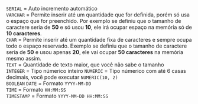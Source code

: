 `SERIAL` = Auto incremento automático <br>
`VARCHAR` = Permite inserir até um quantidade que for definida, porém só usa o espaço que for preenchido. Por exemplo se definiu que o tamanho de caractere seria de **50** e só usou **10**, ele irá ocupar espaço na memória só de **10 caracteres**. <br>
`CHAR` = Permite inserir até um quantidade fixa de caracteres e sempre ocupa todo o espaço reservado. Exemplo se definiu que o tamanho de caractere seria de **50** e usou apenas **20**, ele vai ocupar **50 caracteres** na memória mesmo assim. <br>
`TEXT` = Quantidade de texto maior, que você não sabe o tamanho <br>
`INTEGER` = Tipo númerico inteiro
`NUMERIC` = Tipo númerico com até 6 casas decimais, você pode executar `NUMERIC(10, 2)` <br>
`BOOLEAN`
`DATE` = Formato `YYYY-MM-DD` <br>
`TIME` = Formato `HH:MM:SS` <br>
`TIMESTAMP` = Formato `YYYY-MM-DD HH:MM:SS` <br>